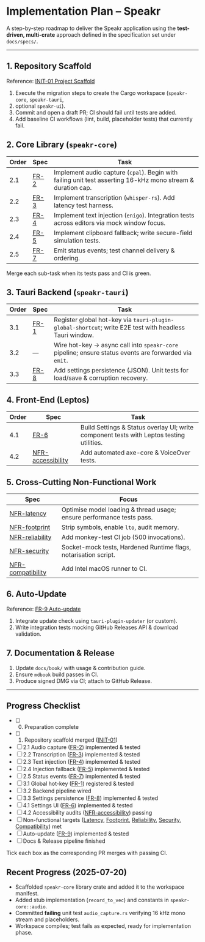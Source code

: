 # Implementation Plan – Speakr

A step-by-step roadmap to deliver the Speakr application using the **test-driven, multi-crate**
approach defined in the specification set under `docs/specs/`.

---

## 1. Repository Scaffold

Reference: [INIT-01 Project Scaffold](specs/INIT-01-project-scaffold.md)

1. Execute the migration steps to create the Cargo workspace (`speakr-core`, `speakr-tauri`,
2. optional `speakr-ui`).
3. Commit and open a draft PR; CI should fail until tests are added.
4. Add baseline CI workflows (lint, build, placeholder tests) that currently fail.

## 2. Core Library (`speakr-core`)

| Order | Spec                                     | Task                                                                                                        |
| ----- | ---------------------------------------- | ----------------------------------------------------------------------------------------------------------- |
| 2.1   | [FR-2](specs/FR-2-audio-capture.md)      | Implement audio capture (`cpal`). Begin with failing unit test asserting 16-kHz mono stream & duration cap. |
| 2.2   | [FR-3](specs/FR-3-transcription.md)      | Implement transcription (`whisper-rs`). Add latency test harness.                                           |
| 2.3   | [FR-4](specs/FR-4-text-injection.md)     | Implement text injection (`enigo`). Integration tests across editors via mock window focus.                 |
| 2.4   | [FR-5](specs/FR-5-injection-fallback.md) | Implement clipboard fallback; write secure-field simulation tests.                                          |
| 2.5   | [FR-7](specs/FR-7-status-events.md)      | Emit status events; test channel delivery & ordering.                                                       |

Merge each sub-task when its tests pass and CI is green.

## 3. Tauri Backend (`speakr-tauri`)

| Order | Spec                                       | Task                                                                                                   |
| ----- | ------------------------------------------ | ------------------------------------------------------------------------------------------------------ |
| 3.1   | [FR-1](specs/FR-1-global-hotkey.md)        | Register global hot-key via `tauri-plugin-global-shortcut`; write E2E test with headless Tauri window. |
| 3.2   | —                                          | Wire hot-key → async call into `speakr-core` pipeline; ensure status events are forwarded via `emit`.  |
| 3.3   | [FR-8](specs/FR-8-settings-persistence.md) | Add settings persistence (JSON). Unit tests for load/save & corruption recovery.                       |

## 4. Front-End (Leptos)

| Order | Spec                                            | Task                                                                                     |
| ----- | ----------------------------------------------- | ---------------------------------------------------------------------------------------- |
| 4.1   | [FR-6](specs/FR-6-settings-ui.md)               | Build Settings & Status overlay UI; write component tests with Leptos testing utilities. |
| 4.2   | [NFR-accessibility](specs/NFR-accessibility.md) | Add automated axe-core & VoiceOver tests.                                                |

## 5. Cross-Cutting Non-Functional Work

| Spec                                            | Focus                                                                 |
| ----------------------------------------------- | --------------------------------------------------------------------- |
| [NFR-latency](specs/NFR-latency.md)             | Optimise model loading & thread usage; ensure performance tests pass. |
| [NFR-footprint](specs/NFR-footprint.md)         | Strip symbols, enable `lto`, audit memory.                            |
| [NFR-reliability](specs/NFR-reliability.md)     | Add monkey-test CI job (500 invocations).                             |
| [NFR-security](specs/NFR-security.md)           | Socket-mock tests, Hardened Runtime flags, notarisation script.       |
| [NFR-compatibility](specs/NFR-compatibility.md) | Add Intel macOS runner to CI.                                         |

## 6. Auto-Update

Reference: [FR-9 Auto-update](specs/FR-9-auto-update.md)

1. Integrate update check using `tauri-plugin-updater` (or custom).
2. Write integration tests mocking GitHub Releases API & download validation.

## 7. Documentation & Release

1. Update `docs/book/` with usage & contribution guide.
2. Ensure `mdbook` build passes in CI.
3. Produce signed DMG via CI; attach to GitHub Release.

---

## Progress Checklist

- [ ] 0. Preparation complete
- [ ] 1. Repository scaffold merged ([INIT-01](specs/INIT-01-project-scaffold.md))
- [ ] 2.1 Audio capture ([FR-2](specs/FR-2-audio-capture.md)) implemented & tested
- [ ] 2.2 Transcription ([FR-3](specs/FR-3-transcription.md)) implemented & tested
- [ ] 2.3 Text injection ([FR-4](specs/FR-4-text-injection.md)) implemented & tested
- [ ] 2.4 Injection fallback ([FR-5](specs/FR-5-injection-fallback.md)) implemented & tested
- [ ] 2.5 Status events ([FR-7](specs/FR-7-status-events.md)) implemented & tested
- [ ] 3.1 Global hot-key ([FR-1](specs/FR-1-global-hotkey.md)) registered & tested
- [ ] 3.2 Backend pipeline wired
- [ ] 3.3 Settings persistence ([FR-8](specs/FR-8-settings-persistence.md)) implemented & tested
- [ ] 4.1 Settings UI ([FR-6](specs/FR-6-settings-ui.md)) implemented & tested
- [ ] 4.2 Accessibility audits ([NFR-accessibility](specs/NFR-accessibility.md)) passing
- [ ] Non-functional targets ([Latency](specs/NFR-latency.md), [Footprint](specs/NFR-footprint.md),
      [Reliability](specs/NFR-reliability.md), [Security](specs/NFR-security.md),
      [Compatibility](specs/NFR-compatibility.md)) met
- [ ] Auto-update ([FR-9](specs/FR-9-auto-update.md)) implemented & tested
- [ ] Docs & Release pipeline finished

Tick each box as the corresponding PR merges with passing CI.

## Recent Progress (2025-07-20)

- Scaffolded `speakr-core` library crate and added it to the workspace manifest.
- Added stub implementation (`record_to_vec`) and constants in `speakr-core::audio`.
- Committed **failing** unit test `audio_capture.rs` verifying 16 kHz mono stream and placeholders.
- Workspace compiles; test fails as expected, ready for implementation phase.
